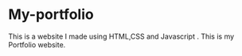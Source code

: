 # My-portfolio
This is a website I made using HTML,CSS and Javascript . This is my Portfolio website.
